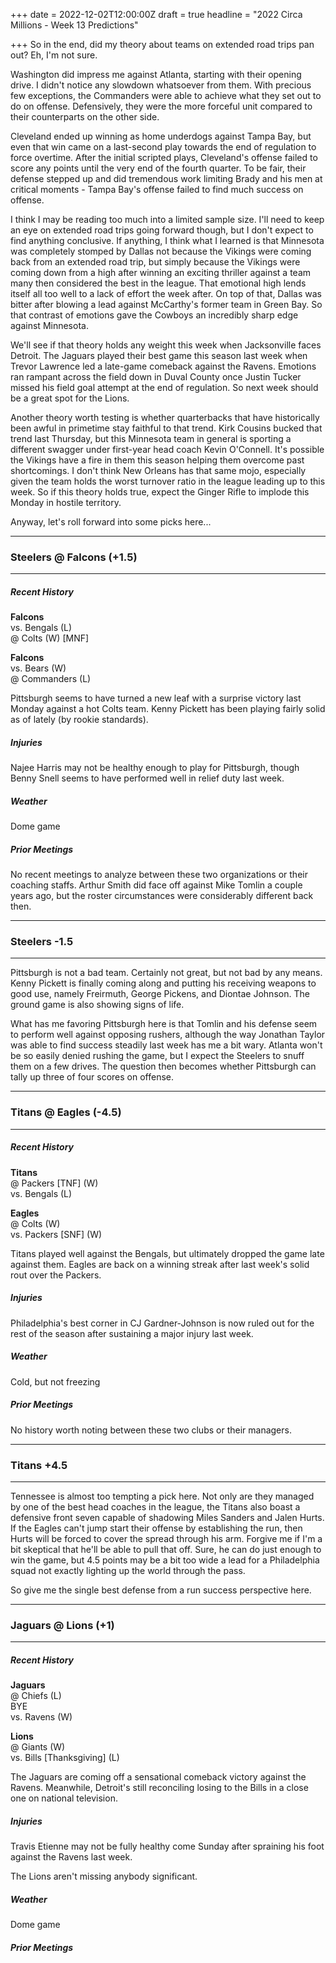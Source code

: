 +++
date = 2022-12-02T12:00:00Z
draft = true
headline = "2022 Circa Millions - Week 13 Predictions"

+++
So in the end, did my theory about teams on extended road trips pan out? Eh, I'm not sure.

Washington did impress me against Atlanta, starting with their opening drive. I didn't notice any slowdown whatsoever from them. With precious few exceptions, the Commanders were able to achieve what they set out to do on offense. Defensively, they were the more forceful unit compared to their counterparts on the other side.

Cleveland ended up winning as home underdogs against Tampa Bay, but even that win came on a last-second play towards the end of regulation to force overtime. After the initial scripted plays, Cleveland's offense failed to score any points until the very end of the fourth quarter. To be fair, their defense stepped up and did tremendous work limiting Brady and his men at critical moments - Tampa Bay's offense failed to find much success on offense.

I think I may be reading too much into a limited sample size. I'll need to keep an eye on extended road trips going forward though, but I don't expect to find anything conclusive. If anything, I think what I learned is that Minnesota was completely stomped by Dallas not because the Vikings were coming back from an extended road trip, but simply because the Vikings were coming down from a high after winning an exciting thriller against a team many then considered the best in the league. That emotional high lends itself all too well to a lack of effort the week after. On top of that, Dallas was bitter after blowing a lead against McCarthy's former team in Green Bay. So that contrast of emotions gave the Cowboys an incredibly sharp edge against Minnesota.

We'll see if that theory holds any weight this week when Jacksonville faces Detroit. The Jaguars played their best game this season last week when Trevor Lawrence led a late-game comeback against the Ravens. Emotions ran rampant across the field down in Duval County once Justin Tucker missed his field goal attempt at the end of regulation. So next week should be a great spot for the Lions.

Another theory worth testing is whether quarterbacks that have historically been awful in primetime stay faithful to that trend. Kirk Cousins bucked that trend last Thursday, but this Minnesota team in general is sporting a different swagger under first-year head coach Kevin O'Connell. It's possible the Vikings have a fire in them this season helping them overcome past shortcomings. I don't think New Orleans has that same mojo, especially given the team holds the worst turnover ratio in the league leading up to this week. So if this theory holds true, expect the Ginger Rifle to implode this Monday in hostile territory.

Anyway, let's roll forward into some picks here...

***

### Steelers @ Falcons (+1.5)

***

##### _Recent History_

**Falcons**  
vs. Bengals (L)  
@ Colts (W) \[MNF\]

**Falcons**  
vs. Bears (W)  
@ Commanders (L)

Pittsburgh seems to have turned a new leaf with a surprise victory last Monday against a hot Colts team. Kenny Pickett has been playing fairly solid as of lately (by rookie standards).

##### _Injuries_

Najee Harris may not be healthy enough to play for Pittsburgh, though Benny Snell seems to have performed well in relief duty last week.

##### _Weather_

Dome game

##### _Prior Meetings_

No recent meetings to analyze between these two organizations or their coaching staffs. Arthur Smith did face off against Mike Tomlin a couple years ago, but the roster circumstances were considerably different back then.

***

### Steelers -1.5

***

Pittsburgh is not a bad team. Certainly not great, but not bad by any means. Kenny Pickett is finally coming along and putting his receiving weapons to good use, namely Freirmuth, George Pickens, and Diontae Johnson. The ground game is also showing signs of life.

What has me favoring Pittsburgh here is that Tomlin and his defense seem to perform well against opposing rushers, although the way Jonathan Taylor was able to find success steadily last week has me a bit wary. Atlanta won't be so easily denied rushing the game, but I expect the Steelers to snuff them on a few drives. The question then becomes whether Pittsburgh can tally up three of four scores on offense.

***

### Titans @ Eagles (-4.5)

***

##### _Recent History_

**Titans**  
@ Packers \[TNF\] (W)  
vs. Bengals (L)

**Eagles**  
@ Colts (W)  
vs. Packers \[SNF\] (W)

Titans played well against the Bengals, but ultimately dropped the game late against them. Eagles are back on a winning streak after last week's solid rout over the Packers.

##### _Injuries_

Philadelphia's best corner in CJ Gardner-Johnson is now ruled out for the rest of the season after sustaining a major injury last week.

##### _Weather_

Cold, but not freezing

##### _Prior Meetings_

No history worth noting between these two clubs or their managers.

***

### Titans +4.5

***

Tennessee is almost too tempting a pick here. Not only are they managed by one of the best head coaches in the league, the Titans also boast a defensive front seven capable of shadowing Miles Sanders and Jalen Hurts. If the Eagles can't jump start their offense by establishing the run, then Hurts will be forced to cover the spread through his arm. Forgive me if I'm a bit skeptical that he'll be able to pull that off. Sure, he can do just enough to win the game, but 4.5 points may be a bit too wide a lead for a Philadelphia squad not exactly lighting up the world through the pass.

So give me the single best defense from a run success perspective here.

***

### Jaguars @ Lions (+1)

***

##### _Recent History_

**Jaguars**  
@ Chiefs (L)  
BYE  
vs. Ravens (W)

**Lions**  
@ Giants (W)  
vs. Bills \[Thanksgiving\] (L)

The Jaguars are coming off a sensational comeback victory against the Ravens. Meanwhile, Detroit's still reconciling losing to the Bills in a close one on national television. 

##### _Injuries_

Travis Etienne may not be fully healthy come Sunday after spraining his foot against the Ravens last week.

The Lions aren't missing anybody significant.

##### _Weather_

Dome game

##### _Prior Meetings_
